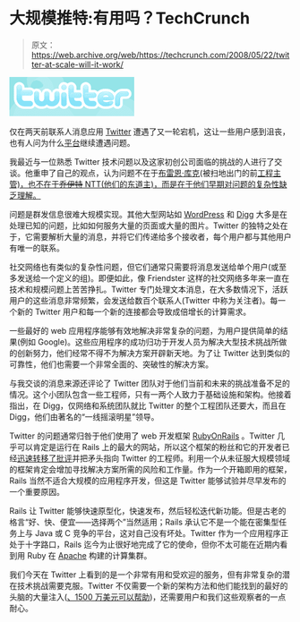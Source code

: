 # 大规模推特:有用吗？TechCrunch

> 原文：<https://web.archive.org/web/https://techcrunch.com/2008/05/22/twitter-at-scale-will-it-work/>

![](img/5a26e3dae58b9566bece86b6ed194091.png)

仅在两天前联系人消息应用 [Twitter](https://web.archive.org/web/20230220053135/http://www.twitter.com/) 遭遇了又一轮宕机，这让一些用户感到沮丧，也有人问为什么[平台](https://web.archive.org/web/20230220053135/http://www.techmeme.com/080522/p93#a080522p93)继续遭遇问题。

我最近与一位熟悉 Twitter 技术问题以及这家初创公司面临的挑战的人进行了交谈。他重申了自己的观点，认为问题不在于[布雷恩·库克](https://web.archive.org/web/20230220053135/http://romeda.org/blog/)(被扫地出门的前[工程主管)，也不在于~~乔伊特~~ NTT(他们的东道主)，而是在于他们早期对问题的复杂性缺乏理解。](https://web.archive.org/web/20230220053135/https://techcrunch.com/2008/05/15/blaine-cook-joins-todays-gillmor-gang-talks-twitter/)

问题是群发信息很难大规模实现。其他大型网站如 [WordPress](https://web.archive.org/web/20230220053135/http://www.crunchbase.com/company/wordpress) 和 [Digg](https://web.archive.org/web/20230220053135/http://www.crunchbase.com/company/digg) 大多是在处理已知的问题，比如如何服务大量的页面或大量的图片。Twitter 的独特之处在于，它需要解析大量的消息，并将它们传递给多个接收者，每个用户都与其他用户有唯一的联系。

社交网络也有类似的复杂性问题，但它们通常只需要将消息发送给单个用户(或至多发送给一个定义的组)。即便如此，像 Friendster 这样的社交网络多年来一直在技术和规模问题上苦苦挣扎。Twitter 专门处理文本消息，在大多数情况下，活跃用户的这些消息非常频繁，会发送给数百个联系人(Twitter 中称为关注者)。每一个新的 Twitter 用户和每一个新的连接都会导致成倍增长的计算需求。

一些最好的 web 应用程序能够有效地解决非常复杂的问题，为用户提供简单的结果(例如 Google)。这些应用程序的成功归功于开发人员为解决大型技术挑战所做的创新努力，他们经常不得不为解决方案开辟新天地。为了让 Twitter 达到类似的可靠性，他们也需要一个非常全面的、突破性的解决方案。

与我交谈的消息来源还评论了 Twitter 团队对于他们当前和未来的挑战准备不足的情况。这个小团队包含一些工程师，只有一两个人致力于基础设施和架构。他接着指出，在 Digg，仅网络和系统团队就比 Twitter 的整个工程团队还要大，而且在 Digg，他们由著名的“一线摇滚明星”领导。

Twitter 的问题通常归咎于他们使用了 web 开发框架 [RubyOnRails](https://web.archive.org/web/20230220053135/http://www.rubyonrails.org/) 。Twitter 几乎可以肯定是运行在 Rails 上的最大的网站，所以这个框架的粉丝和它的开发者已经[迅速转移了批评](https://web.archive.org/web/20230220053135/http://www.loudthinking.com/arc/000608.html)并把矛头指向 Twitter 的工程师。利用一个从未征服大规模领域的框架肯定会增加寻找解决方案所需的风险和工作量。作为一个开箱即用的框架，Rails 当然不适合大规模的应用程序开发，但这是 Twitter 能够试验并尽早发布的一个重要原因。

Rails 让 Twitter 能够快速原型化，快速发布，然后轻松迭代新功能。但是古老的格言“好、快、便宜——选择两个”当然适用；Rails 承认它不是一个能在密集型任务上与 Java 或 C 竞争的平台，这对自己没有坏处。Twitter 作为一个应用程序正处于十字路口，Rails 迄今为止很好地完成了它的使命，但你不太可能在近期内看到用 Ruby 在 [Apache](https://web.archive.org/web/20230220053135/http://apache.org/) 构建的计算集群。

我们今天在 Twitter 上看到的是一个非常有用和受欢迎的服务，但有非常复杂的潜在技术挑战需要克服。Twitter 不仅需要一个新的架构方法和他们能找到的最好的头脑的大量注入([、1500 万美元可以帮助](https://web.archive.org/web/20230220053135/https://techcrunch.com/2008/05/22/twitter-closes-third-round-of-financing-from-spark-capital/))，还需要用户和我们这些观察者的一点耐心。